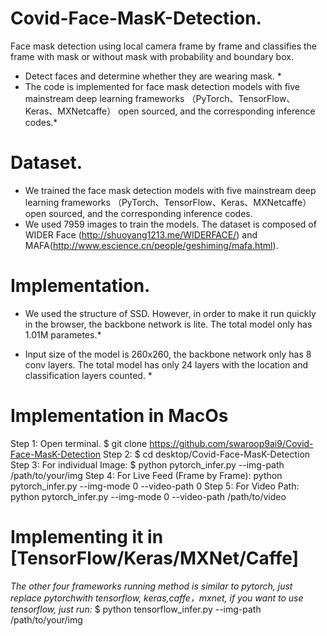 # Covid-Face-MasK-Detection.
Face mask detection using local camera frame by frame and classifies the frame with mask or without mask with probability and boundary box.

* Detect faces and determine whether they are wearing mask. *
* The code is implemented for face mask detection models with five mainstream deep learning frameworks （PyTorch、TensorFlow、Keras、MXNetcaffe） open sourced, and the corresponding inference codes.*

# Dataset.
* We trained the face mask detection models with five mainstream deep learning frameworks （PyTorch、TensorFlow、Keras、MXNetcaffe） open sourced, and the corresponding inference codes.
* We used 7959 images to train the models. The dataset is composed of WIDER Face (http://shuoyang1213.me/WIDERFACE/) and MAFA(http://www.escience.cn/people/geshiming/mafa.html).


# Implementation.

* We used the structure of SSD. However, in order to make it run quickly in the browser, the backbone network is lite. The total model only has 1.01M parametes.*

* Input size of the model is 260x260, the backbone network only has 8 conv layers. The total model has only 24 layers with the location and classification layers counted. *

# Implementation in MacOs
Step 1: Open terminal. $ git clone https://github.com/swaroop9ai9/Covid-Face-MasK-Detection
Step 2: $ cd desktop/Covid-Face-MasK-Detection 
Step 3: For individual Image: $ python pytorch_infer.py  --img-path /path/to/your/img
Step 4: For Live Feed (Frame by Frame): python pytorch_infer.py --img-mode 0 --video-path 0 
Step 5: For Video Path: python pytorch_infer.py --img-mode 0 --video-path /path/to/video  

# Implementing it in [TensorFlow/Keras/MXNet/Caffe]
*The other four frameworks running method is similar to pytorch, just replace pytorchwith tensorflow, keras,caffe，mxnet, if you want to use tensorflow, just run:*
 $ python tensorflow_infer.py  --img-path /path/to/your/img
 
